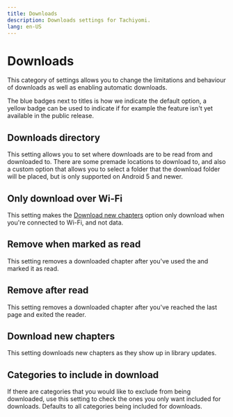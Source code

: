 ```yaml
---
title: Downloads
description: Downloads settings for Tachiyomi.
lang: en-US
---
```


# Downloads
This category of settings allows you to change the limitations and behaviour of downloads as well as enabling automatic downloads.

The blue badges next to titles is how we indicate the default option, a yellow badge can be used to indicate if for example the feature isn't yet available in the public release.

## Downloads directory <Badge text="/storage/emulated/0/Tachiyomi/downloads" type="default-indicator" vertical="middle"/>
This setting allows you to set where downloads are to be read from and downloaded to. There are some premade locations to download to, and also a custom option that allows you to select a folder that the download folder will be placed, but is only supported on Android 5 and newer.

## Only download over Wi-Fi <Badge text="True" type="default-indicator" vertical="middle"/>
This setting makes the [Download new chapters](#download-new-chapters) option only download when you're connected to Wi-Fi, and not data.

## Remove when marked as read <Badge text="False" type="default-indicator" vertical="middle"/>
This setting removes a downloaded chapter after you've used the <Navigation item="old_overflow"/> and marked it as read.

## Remove after read <Badge text="Disabled" type="default-indicator" vertical="middle"/>
This setting removes a downloaded chapter after you've reached the last page and exited the reader.

## Download new chapters <Badge text="False" type="default-indicator" vertical="middle"/>
This setting downloads new chapters as they show up in library updates.

## Categories to include in download <Badge text="All" type="default-indicator" vertical="middle"/>
If there are categories that you would like to exclude from being downloaded, use this setting to check the ones you only want included for downloads. Defaults to all categories being included for downloads.
